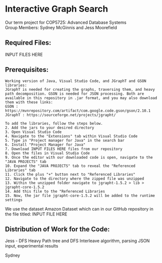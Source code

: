 # Interactive Graph Search
Our term project for COP5725: Advanced Database Systems  
Group Members: Sydney McGinnis and Jess Moorefield  

Required Files: 
---------------------  
INPUT FILES HERE

Prerequisites: 
---------------------  
```
Working version of Java, Visual Studio Code, and JGraphT and GSON libraries:  
JGraphT is needed for creating the graphs, traversing them, and heavy path decomposition. GSON is needed for JSON processing. Both are available in this repository in .jar format, and you may also download them with these links:
GSON : https://mvnrepository.com/artifact/com.google.code.gson/gson/2.10.1
JGraphT : https://sourceforge.net/projects/jgrapht/

To add the libraries, follow the steps below.  
2. Add the jars to your desired directory
3. Open Visual Studio Code
4. Navigate to the "Extensions" tab within Visual Studio Code
5. Type in "Project manager for Java" in the search bar
6. Install "Project Manager for Java"
7. Download INPUT FILES HERE files from our repository
8. Open the files in Visual Studio Code
9. Once the editor with our downloaded code is open, navigate to the "JAVA PROJECTS" tab
10. Expand the "JAVA PROJECTS" tab to reveal the "Referenced Libraries" tab
11. Click the plus "+" button next to "Referenced Libraries"
12. Navigate to the directory where the zipped file was unzipped
13. Within the unzipped folder navigate to jgrapht-1.5.2 > lib > jgrapht-core-1.5.2
14. Add this file to the "Referenced Libraries
15. Now, the jar file jgrapht-core-1.5.2 will be added to the runtime settings
```

We use the dataset Amazon Dataset which can in our GitHub repository in the file titled: INPUT FILE HERE    

Distribution of Work for the Code:
---------------------    
Jess - DFS Heavy Path tree and DFS Interleave algorithm, parsing JSON input, experimental results 

Sydney    


